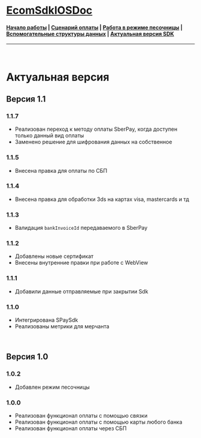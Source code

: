 # [EcomSdkIOSDoc](https://sdkpay.github.io/EcomSdkIOSDoc)

#### [Начало работы](https://sdkpay.github.io/EcomSdkIOSDoc/start) | [Сценарий оплаты](https://sdkpay.github.io/EcomSdkIOSDoc/payment_script) | [Работа в режиме песочницы](https://sdkpay.github.io/EcomSdkIOSDoc/sandbox_mode) | [Вспомогательные структуры данных](https://sdkpay.github.io/EcomSdkIOSDoc/data_structures) | [Актуальная версия SDK](https://sdkpay.github.io/EcomSdkIOSDoc/version)
---

<br>

# Актуальная версия

## Версия 1.1

### 1.1.7

- Реализован переход к методу оплаты SberPay, когда доступен только данный вид оплаты
- Заменено  решение для шифрования данных на собственное

### 1.1.5

- Внесена правка для оплаты по СБП

### 1.1.4

- Внесена правка для обработки 3ds на картах visa, mastercards и тд

### 1.1.3

- Валидация `bankInvoiceId` передаваемого в SberPay

### 1.1.2

- Добавлены новые сертификат
- Внесены внутренние правки при работе с WebView

### 1.1.1

- Добавили данные отправляемые при закрытии Sdk

### 1.1.0

- Интегрирована SPaySdk
- Реализованы метрики для мерчанта

<br>

## Версия 1.0

### 1.0.2
- Добавлен режим песочницы

### 1.0.0
- Реализован функционал оплаты с помощью связки
- Реализован функционал оплаты с помощью карты любого банка
- Реализован функционал оплаты через СБП
